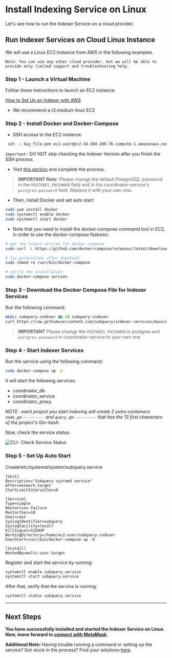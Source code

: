 # Install Indexing Service on Linux

Let's see how to run the Indexer Service on a cloud provider.

## Run Indexer Services on Cloud Linux Instance

We will use a Linux EC2 instance from AWS in the following examples.

```
Note: You can use any other cloud provider, but we will be able to provide only limited support and troubleshooting help.
```

### Step 1 - Launch a Virtual Machine

Follow these instructions to launch an EC2 instance:

[How to Set Up an Indexer with AWS](../indexers/install-indexer-aws.md)

- We recommend a t3.medium linux EC2

### Step 2 - Install Docker and Docker-Compose

- SSH access to the EC2 instance:

```bash
 ssh -i key_file.pem ec2-user@ec2-34-204-200-76.compute-1.amazonaws.com
```

`Important:` DO NOT skip checking the Indexer Version after you finish the SSH process.

- Visit [this section](../indexers/become-an-indexer.md#_2-1-check-indexer-version) and complete the process.

> **IMPORTANT Note**: Please change the default PostgreSQL password in the `POSTGRES_PASSWORD` field and in the coordinator-service's `postgres-password` field. Replace it with your own one. 

- Then, install Docker and set auto start:

```bash
sudo yum install docker
sudo systemctl enable docker
sudo systemctl start docker
```

- Note that you need to install the docker-compose command tool in EC2, in order to use the docker-compose features:

```bash
# get the latest version for docker-compose
sudo curl -L https://github.com/docker/compose/releases/latest/download/docker-compose-$(uname -s)-$(uname -m) -o /usr/bin/docker-compose

# fix permissions after download:
sudo chmod +x /usr/bin/docker-compose

# verify the installation
sudo docker-compose version
```

### Step 3 - Download the Docker Compose File for Indexer Services

Run the following command:

```bash
mkdir subquery-indexer && cd subquery-indexer
curl https://raw.githubusercontent.com/subquery/indexer-services/main/docker-compose.yml -o docker-compose.yml
```

> **IMPORTANT**
> Please change the `POSTGRES_PASSWORD` in postgres and `postgres-password` in coordinator-service to your own one

### Step 4 - Start Indexer Services

Run the service using the following command:

```bash
sudo docker-compose up -d
```

It will start the following services:

- coordinator_db
- coordinator_service
- coordinator_proxy

*NOTE : each project you start indexing will create 2 extra containers `node_qm----------` and `query_qm----------` that has the 13 first characters of the project's Qm-hash.*

Now, check the service status:

![CLI- Check Service Status](/assets/img/cli_servicestatuss_install_on_linux.png)

### Step 5 - Set Up Auto Start

Create/etc/systemd/system/subquery.service

```
[Unit]
Description="Subquery systemd service"
After=network.target
StartLimitIntervalSec=0

[Service]
Type=simple
Restart=on-failure
RestartSec=10
User=root
SyslogIdentifier=subquery
SyslogFacility=local7
KillSignal=SIGHUP
WorkingDirectory=/home/ec2-user/subquery-indexer
ExecStart=/usr/bin/docker-compose up -d

[Install]
WantedBy=multi-user.target
```

Register and start the service by running:

```bash
systemctl enable subquery.service
systemctl start subquery.service
```

After that, verify that the service is running:

```bash
systemctl status subquery.service
```

---

## Next Steps

**You have successfully installed and started the Indexer Service on Linux. Now, move forward to [connect with MetaMask](../metamask/connect-metamask.md).**

**Additional Note:**
Having trouble running a command or setting up the service? Got stuck in the process? Find your solutions [here](../indexers/troubleshooting-indexers.md).
